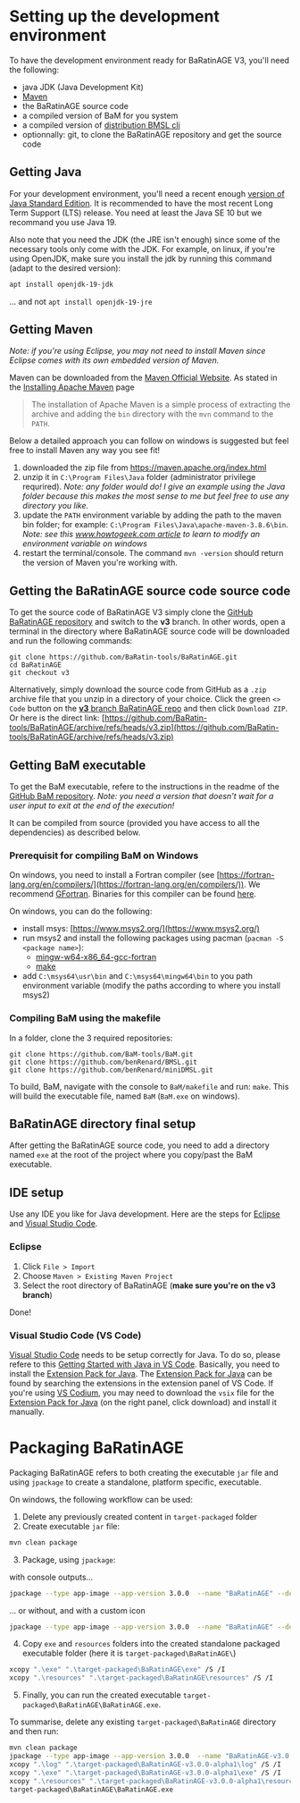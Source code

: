 # Setting up the development environment

To have the development environment ready for BaRatinAGE V3, you'll need the following:

- java JDK (Java Development Kit)
- [Maven](https://maven.apache.org/)
- the BaRatinAGE source code
- a compiled version of BaM for you system
- a compiled version of [distribution BMSL cli](https://github.com/benRenard/BMSL/tree/main/cli/distribution)
- optionnally: git, to clone the BaRatinAGE repository and get the source code

## Getting Java

For your development environment, you'll need a recent enough [version of Java Standard Edition](https://en.wikipedia.org/wiki/Java_version_history).
It is recommended to have the most recent Long Term Support (LTS) release.
You need at least the Java SE 10 but we recommand you use Java 19.

Also note that you need the JDK (the JRE isn't enough) since some of the necessary tools only come with the JDK.
For example, on linux, if you're using OpenJDK, make sure you install the jdk by running this command (adapt to the desired version):

```sh
apt install openjdk-19-jdk
```

... and not `apt install openjdk-19-jre`

## Getting Maven

_Note: if you're using Eclipse, you may not need to install Maven since Eclipse comes with its own embedded version of Maven._

Maven can be downloaded from the [Maven Official Website](https://maven.apache.org/).
As stated in the [Installing Apache Maven](https://maven.apache.org/install.html) page

> The installation of Apache Maven is a simple process of extracting the archive and adding the `bin` directory with the `mvn` command to the `PATH`.

Below a detailed approach you can follow on windows is suggested but feel free to install Maven any way you see fit!

1. downloaded the zip file from https://maven.apache.org/index.html
2. unzip it in `C:\Program Files\Java` folder (administrator privilege requrired). _Note: any folder would do! I give an example using the Java folder because this makes the most sense to me but feel free to use any directory you like._
3. update the `PATH` environment variable by adding the path to the maven bin folder; for example: `C:\Program Files\Java\apache-maven-3.8.6\bin`. _Note: see this [www.howtogeek.com article](https://www.howtogeek.com/787217/how-to-edit-environment-variables-on-windows-10-or-11/) to learn to modify an environment variable on windows_
4. restart the terminal/console. The command `mvn -version` should return the version of Maven you're working with.

## Getting the BaRatinAGE source code source code

To get the source code of BaRatinAGE V3 simply clone the [GitHub BaRatinAGE repository](https://github.com/BaRatin-tools/BaRatinAGE) and switch to the **v3** branch.
In other words, open a terminal in the directory where BaRatinAGE source code will be downloaded and run the following commands:

```
git clone https://github.com/BaRatin-tools/BaRatinAGE.git
cd BaRatinAGE
git checkout v3
```

Alternatively, simply download the source code from GitHub as a `.zip` archive file that you unzip in a directory of your choice.
Click the green `<> Code` button on the [**v3** branch BaRatinAGE repo](https://github.com/BaRatin-tools/BaRatinAGE/tree/v3) and then click `Download ZIP`.
Or here is the direct link: [https://github.com/BaRatin-tools/BaRatinAGE/archive/refs/heads/v3.zip](https://github.com/BaRatin-tools/BaRatinAGE/archive/refs/heads/v3.zip)

## Getting BaM executable

To get the BaM executable, refere to the instructions in the readme of the [GitHub BaM repository](https://github.com/BaM-tools/BaM).
_Note: you need a version that doesn't wait for a user input to exit at the end of the execution!_

It can be compiled from source (provided you have access to all the dependencies) as described below.

### Prerequisit for compiling BaM on Windows

On windows, you need to install a Fortran compiler (see [https://fortran-lang.org/en/compilers/](https://fortran-lang.org/en/compilers/)).
We recommend [GFortran](https://gcc.gnu.org/fortran/).
Binaries for this compiler can be found [here](https://gcc.gnu.org/wiki/GFortranBinaries).

On windows, you can do the following:

- install msys: [https://www.msys2.org/](https://www.msys2.org/)
- run msys2 and install the following packages using pacman (`pacman -S <package name>`):
  - [mingw-w64-x86_64-gcc-fortran](https://packages.msys2.org/package/mingw-w64-x86_64-gcc-fortran)
  - [make](https://packages.msys2.org/package/make)
- add `C:\msys64\usr\bin` and `C:\msys64\mingw64\bin` to you path environment variable (modify the paths according to where you install msys2)

### Compiling BaM using the makefile

In a folder, clone the 3 required repositories:

```
git clone https://github.com/BaM-tools/BaM.git
git clone https://github.com/benRenard/BMSL.git
git clone https://github.com/benRenard/miniDMSL.git
```

To build, BaM, navigate with the console to `BaM/makefile` and run: `make`.
This will build the executable file, named `BaM` (`BaM.exe` on windows).

## BaRatinAGE directory final setup

After getting the BaRatinAGE source code, you need to add a directory named `exe` at the root of the project where you copy/past the BaM executable.

## IDE setup

Use any IDE you like for Java development.
Here are the steps for [Eclipse](https://www.eclipse.org/downloads/) and [Visual Studio Code](https://code.visualstudio.com/).

### Eclipse

1. Click `File > Import`
2. Choose `Maven > Existing Maven Project`
3. Select the root directory of BaRatinAGE (**make sure you're on the v3 branch**)

Done!

### Visual Studio Code (VS Code)

[Visual Studio Code](https://code.visualstudio.com/) needs to be setup correctly for Java.
To do so, please refere to this [Getting Started with Java in VS Code](https://code.visualstudio.com/docs/java/java-tutorial).
Basically, you need to install the [Extension Pack for Java](https://marketplace.visualstudio.com/items?itemName=vscjava.vscode-java-pack).
The [Extension Pack for Java](https://marketplace.visualstudio.com/items?itemName=vscjava.vscode-java-pack) can be found by searching the extensions in the extension panel of VS Code.
If you're using [VS Codium](https://vscodium.com/), you may need to download the `vsix` file for the [Extension Pack for Java](https://marketplace.visualstudio.com/items?itemName=vscjava.vscode-java-pack) (on the right panel, click download) and install it manually.

# Packaging BaRatinAGE

Packaging BaRatinAGE refers to both creating the executable `jar` file and using `jpackage` to create a standalone, platform specific, executable.

On windows, the following workflow can be used:

1. Delete any previously created content in `target-packaged` folder
2. Create executable `jar` file:

```sh
mvn clean package
```

3. Package, using `jpackage`:

with console outputs...

```sh
jpackage --type app-image --app-version 3.0.0  --name "BaRatinAGE" --dest "target-packaged" --input "target" --main-jar "BaRatinAGE-3.0.0.jar" --win-console
```

... or without, and with a custom icon

```sh
jpackage --type app-image --app-version 3.0.0  --name "BaRatinAGE" --dest "target-packaged" --input "target" --main-jar "BaRatinAGE-3.0.0.jar" --icon "resources\icons\icon.ico"
```

4. Copy `exe` and `resources` folders into the created standalone packaged executable folder (here it is `target-packaged\BaRatinAGE\`)

```sh
xcopy ".\exe" ".\target-packaged\BaRatinAGE\exe" /S /I
xcopy ".\resources" ".\target-packaged\BaRatinAGE\resources" /S /I
```

5. Finally, you can run the created executable `target-packaged\BaRatinAGE\BaRatinAGE.exe`.

To summarise, delete any existing `target-packaged\BaRatinAGE` directory and then run:

```sh
mvn clean package
jpackage --type app-image --app-version 3.0.0  --name "BaRatinAGE-v3.0.0-alpha1" --dest "target-packaged" --input "target" --main-jar "BaRatinAGE-3.0.0-alpha1.jar" --icon "resources\icons\icon.ico" --win-console
xcopy ".\log" ".\target-packaged\BaRatinAGE-v3.0.0-alpha1\log" /S /I
xcopy ".\exe" ".\target-packaged\BaRatinAGE-v3.0.0-alpha1\exe" /S /I
xcopy ".\resources" ".\target-packaged\BaRatinAGE-v3.0.0-alpha1\resources" /S /I
target-packaged\BaRatinAGE\BaRatinAGE.exe

```
